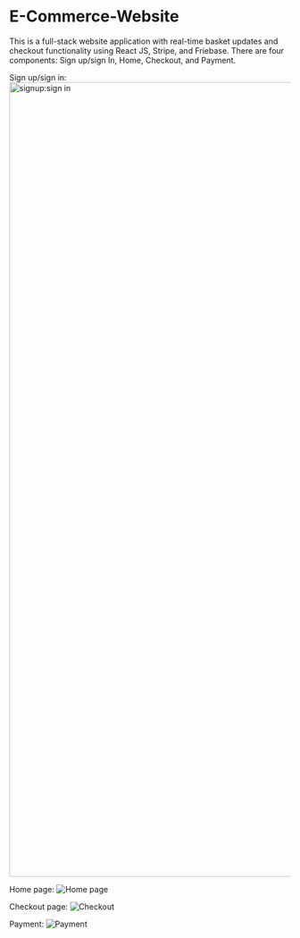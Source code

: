 # E-Commerce-Website

This is a full-stack website application with real-time basket updates and checkout functionality using React JS, Stripe, and Friebase. There are four components: Sign up/sign In, Home, Checkout, and Payment. 

Sign up/sign in: 
<img width="1423" alt="signup:sign in" src="https://github.com/YawenLiu23333/E-Commerce-Website/assets/145089365/268a3885-3a11-4422-8e4a-02b6c6905537">


Home page:
![Home page](https://github.com/YawenLiu23333/E-Commerce-Website/assets/145089365/21aad3d7-a4d5-4fef-8def-135630aa48c5)

Checkout page:
![Checkout](https://github.com/YawenLiu23333/E-Commerce-Website/assets/145089365/7135389f-a711-4fd5-aeb9-c3b663bc23d3)

Payment: 
![Payment](https://github.com/YawenLiu23333/E-Commerce-Website/assets/145089365/36c2f88b-dc84-49f2-95ba-58b290816033)




